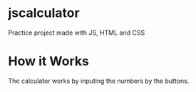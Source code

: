 # jscalculator
Practice project made with JS, HTML and CSS

# How it Works

The calculator works by inputing the numbers by the buttons.

